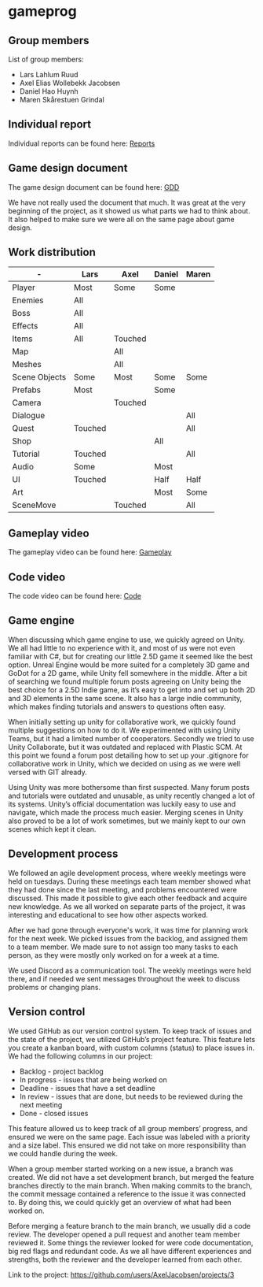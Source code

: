 # gameprog
## Group members
List of group members:
- Lars Lahlum Ruud
- Axel Elias Wollebekk Jacobsen
- Daniel Hao Huynh
- Maren Skårestuen Grindal

## Individual report
Individual reports can be found here: [Reports](./Reports/)

## Game design document
The game design document can be found here: [GDD](./game_design_document.pdf) 

We have not really used the document that much. It was great at the very beginning of the project, as it showed us what parts we had to think about. It also helped to make sure we were all on the same page about game design.

## Work distribution
|-        |Lars   |Axel   |Daniel |Maren|
|---------|-------|-------|-------|-----|
|Player   |Most   |Some   |Some   |     |
|Enemies  |All    |       |       |     |
|Boss     |All    |       |       |     |
|Effects  |All    |       |       |     |
|Items    |All    |Touched|       |     |
|Map      |       |All    |       |     |
|Meshes   |       |All    |       |     |
|Scene Objects|Some|Most  |Some   |Some |
|Prefabs  |Most   |       |Some   |     |
|Camera   |       |Touched|       |     |
|Dialogue |       |       |       |All  |
|Quest    |Touched|       |       |All  |
|Shop     |       |       |All    |     |
|Tutorial |Touched|       |       |All  |
|Audio    |Some   |       |Most   |     |
|UI       |Touched|       |Half   |Half |
|Art      |       |       |Most   |Some |
|SceneMove|       |Touched|       |All  |

## Gameplay video
The gameplay video can be found here: [Gameplay]()

## Code video
The code video can be found here: [Code]()

## Game engine
When discussing which game engine to use, we quickly agreed on Unity. We all had little to no experience with it, and most of us were not even familiar with C#, but for creating our little 2.5D game it seemed like the best option. Unreal Engine would be more suited for a completely 3D game and GoDot for a 2D game, while Unity fell somewhere in the middle. After a bit of searching we found multiple forum posts agreeing on Unity being the best choice for a 2.5D Indie game, as it’s easy to get into and set up both 2D and 3D elements in the same scene. It also has a large indie community, which makes finding tutorials and answers to questions often easy.

When initially setting up unity for collaborative work, we quickly found multiple suggestions on how to do it. We experimented with using Unity Teams, but it had a limited number of cooperators. Secondly we tried to use Unity Collaborate, but it was outdated and replaced with Plastic SCM. At this point we found a forum post detailing how to set up your .gitignore for collaborative work in Unity, which we decided on using as we were well versed with GIT already.

Using Unity was more bothersome than first suspected. Many forum posts and tutorials were outdated and unusable, as unity recently changed a lot of its systems. Unity’s official documentation was luckily easy to use and navigate, which made the process much easier. Merging scenes in Unity also proved to be a lot of work sometimes, but we mainly kept to our own scenes which kept it clean.

## Development process
We followed an agile development process, where weekly meetings were held on tuesdays. During these meetings each team member showed what they had done since the last meeting, and problems encountered were discussed. This made it possible to give each other feedback and acquire new knowledge. As we all worked on separate parts of the project, it was interesting and educational to see how other aspects worked.

After we had gone through everyone's work, it was time for planning work for the next week. We picked issues from the backlog, and assigned them to a team member. We made sure to not assign too many tasks to each person, as they were mostly only worked on for a week at a time.

We used Discord as a communication tool. The weekly meetings were held there, and if needed we sent messages throughout the week to discuss problems or changing plans.

## Version control
We used GitHub as our version control system. To keep track of issues and the state of the project, we utilized GitHub’s project feature. This feature lets you create a kanban board, with custom columns (status) to place issues in. We had the following columns in our project:
- Backlog - project backlog 
- In progress - issues that are being worked on 
- Deadline - issues that have a set deadline 
- In review - issues that are done, but needs to be reviewed during the next meeting 
- Done - closed issues 

This feature allowed us to keep track of all group members’ progress, and ensured we were on the same page. Each issue was labeled with a priority and a size label. This ensured we did not take on more responsibility than we could handle during the week. 

When a group member started working on a new issue, a branch was created. We did not have a set development branch, but merged the feature branches directly to the main branch. When making commits to the branch, the commit message contained a reference to the issue it was connected to. By doing this, we could quickly get an overview of what had been worked on. 

Before merging a feature branch to the main branch, we usually did a code review. The developer opened a pull request and another team member reviewed it. Some things the reviewer looked for were code documentation, big red flags and redundant code. As we all have different experiences and strengths, both the reviewer and the developer learned from each other.

Link to the project: https://github.com/users/AxelJacobsen/projects/3
